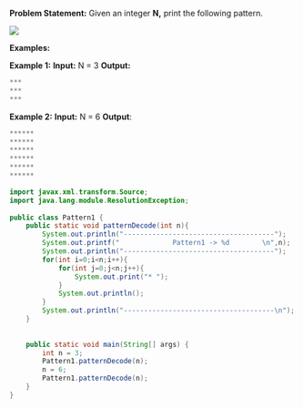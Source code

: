 **Problem Statement:** Given an integer **N,** print the following pattern.

![](https://static.takeuforward.org/wp/uploads/2023/01/Screenshot-2023-01-23-000952.png)

**Examples:**

**Example 1:**
**Input:** N = 3
**Output:** 
```java
***
***
***
```
**Example 2:**
**Input:** N = 6
**Output**:
```java
******
******
******
******
******
******
```

```java
import javax.xml.transform.Source;  
import java.lang.module.ResolutionException;  
  
public class Pattern1 {  
    public static void patternDecode(int n){  
        System.out.println("-------------------------------------");  
        System.out.printf("             Pattern1 -> %d        \n",n);  
        System.out.println("-------------------------------------");  
        for(int i=0;i<n;i++){  
            for(int j=0;j<n;j++){  
                System.out.print("* ");  
            }  
            System.out.println();  
        }  
        System.out.println("-------------------------------------\n");  
    }  
  
  
    public static void main(String[] args) {  
        int n = 3;  
        Pattern1.patternDecode(n);  
        n = 6;  
        Pattern1.patternDecode(n);  
    }  
}
```